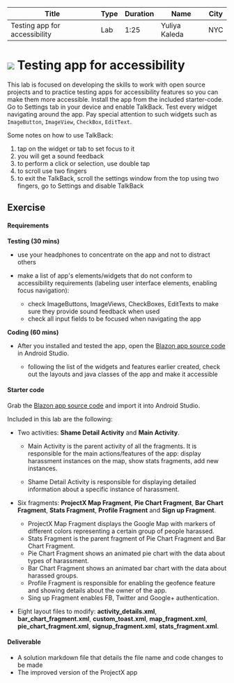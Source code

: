 
| Title | Type | Duration | Name | City |
| --- | --- | --- | --- | --- |
| Testing app for accessibility | Lab | 1:25 | Yuliya Kaleda | NYC |


# ![](https://ga-dash.s3.amazonaws.com/production/assets/logo-9f88ae6c9c3871690e33280fcf557f33.png) Testing app for accessibility

This lab is focused on developing the skills to work with open source projects and to practice testing apps for accessibility features so you can make them more accessible. Install the app from the included starter-code. Go to Settings
tab in your device and enable TalkBack. Test every widget navigating around the app. Pay special attention to such widgets such as `ImageButton`, `ImageView`, `CheckBox`, `EditText`.

Some notes on how to use TalkBack:

1. tap on the widget or tab to set focus to it
2. you will get a sound feedback
3. to perform a click or selection, use double tap
4. to scroll use two fingers
5. to exit the TalkBack, scroll the settings window from the top using two fingers, go to Settings and disable TalkBack

## Exercise

#### Requirements  

**Testing (30 mins)**  
* use your headphones to concentrate on the app and not to distract others
* make a list of app's elements/widgets that do not conform to accessibility requirements (labeling user interface elements, enabling focus navigation):

	* check ImageButtons, ImageViews, CheckBoxes, EditTexts to make sure they provide sound feedback when used
	* check all input fields to be focused when navigating the app

**Coding (60 mins)**

* After you installed and tested the app, open the [Blazon app source code](starter-code) in Android Studio.

	* following the list of the widgets and features earlier created, check out the layouts and java classes of the app and make it accessible

#### Starter code

Grab the [Blazon app source code](starter-code) and import it into Android Studio.

Included in this lab are the following:

* Two activities: **Shame Detail Activity** and **Main Activity**.

	* Main Activity is the parent activity of all the fragments. It is responsible for the main actions/features of the app: display harassment
	instances on the map, show stats fragments, add new instances.

	* Shame Detail Activity is responsible for displaying detailed information about a specific instance of harassment.

* Six fragments: **ProjectX Map Fragment**, **Pie Chart Fragment**, **Bar Chart Fragment**, **Stats Fragment**, **Profile Fragment** and
**Sign up Fragment**.

  * ProjectX Map Fragment displays the Google Map with markers of different colors representing a certain group of people harassed.   
  * Stats Fragment is the parent fragment of Pie Chart Fragment and Bar Chart Fragment.  
  * Pie Chart Fragment shows an animated pie chart with the data about types of harassment.   
  * Bar Chart Fragment shows an animated bar chart with the data about harassed groups.   
  * Profile Fragment is responsible for enabling the geofence feature and showing details about the owner of the app.  
  * Sing up Fragment enables FB, Twitter and Google+ authentication.


* Eight layout files to modify:
 **activity_details.xml**, **bar_chart_fragment.xml**, **custom_toast.xml**, **map_fragment.xml**,
**pie_chart_fragment.xml**, **signup_fragment.xml**, **stats_fragment.xml**.

#### Deliverable

- A solution markdown file that details the file name and code changes to be made
- The improved version of the ProjectX app
